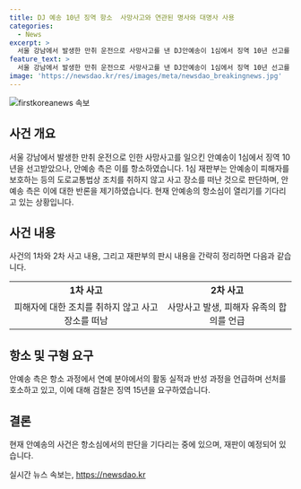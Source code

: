 ```yaml
---
title: DJ 예송 10년 징역 항소  사망사고와 연관된 명사와 대명사 사용
categories:
  - News
excerpt: >
  서울 강남에서 발생한 만취 운전으로 사망사고를 낸 DJ안예송이 1심에서 징역 10년 선고를 받고 항소했다. 재판부는 안씨가 피해자를 보호하지 않고 장소를 이탈한 혐의를 지적하며, 안씨 측은 사망사고 피해자 유족과 합의한 점 등을 언급하며 선처를 호소했다. 안씨는 사고 당일 현행범으로 체포되었고, 검찰은 안씨에게 징역 15년을 요청했다. 이에 반발해 안씨 측은 중국, 태국, 대만 등 지역에서 활동했던 재능을 강조했다.
feature_text: >
  서울 강남에서 발생한 만취 운전으로 사망사고를 낸 DJ안예송이 1심에서 징역 10년 선고를 받고 항소했다. 재판부는 안씨가 피해자를 보호하지 않고 장소를 이탈한 혐의를 지적하며, 안씨 측은 사망사고 피해자 유족과 합의한 점 등을 언급하며 선처를 호소했다. 안씨는 사고 당일 현행범으로 체포되었고, 검찰은 안씨에게 징역 15년을 요청했다. 이에 반발해 안씨 측은 중국, 태국, 대만 등 지역에서 활동했던 재능을 강조했다.
image: 'https://newsdao.kr/res/images/meta/newsdao_breakingnews.jpg'
---
```


<p><img src="https://newsdao.kr/res/images/meta/newsdao_breakingnews.jpg" alt="firstkoreanews 속보" /></p>

<h2>사건 개요</h2>

<p data-ke-size="size16">서울 강남에서 발생한 만취 운전으로 인한 사망사고를 일으킨 안예송이 1심에서 징역 10년을 선고받았으나, 안예송 측은 이를 항소하였습니다. 1심 재판부는 안예송이 피해자를 보호하는 등의 도로교통법상 조치를 취하지 않고 사고 장소를 떠난 것으로 판단하며, 안예송 측은 이에 대한 반론을 제기하였습니다. 현재 안예송의 항소심이 열리기를 기다리고 있는 상황입니다.</p>

<h2>사건 내용</h2>

<p data-ke-size="size16">사건의 1차와 2차 사고 내용, 그리고 재판부의 판시 내용을 간략히 정리하면 다음과 같습니다.</p>

<table>
    <tr>
        <td style="text-align: center; height: 17px;"><b>1차 사고</b></td>
        <td style="text-align: center; height: 17px;"><b>2차 사고</b></td>
    </tr>
    <tr>
        <td style="text-align: center; height: 17px;">피해자에 대한 조치를 취하지 않고 사고장소를 떠남</td>
        <td style="text-align: center; height: 17px;">사망사고 발생, 피해자 유족의 합의를 언급</td>
    </tr>
</table>

<h2>항소 및 구형 요구</h2>

<p data-ke-size="size16">안예송 측은 항소 과정에서 연예 분야에서의 활동 실적과 반성 과정을 언급하며 선처를 호소하고 있고, 이에 대해 검찰은 징역 15년을 요구하였습니다.</p>

<h2>결론</h2>

<p data-ke-size="size16">현재 안예송의 사건은 항소심에서의 판단을 기다리는 중에 있으며, 재판이 예정되어 있습니다.</p>
실시간 뉴스 속보는, <a href="https://newsdao.kr" rel="dofollow">https://newsdao.kr</a>


